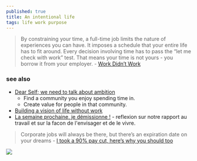 ```yaml
---
published: true
title: An intentional life
tags: life work purpose
---
```

> By constraining your time, a full-time job limits the nature of experiences you can have. It imposes a schedule that your entire life has to fit around. Every decision involving time has to pass the “let me check with work” test. That means your time is not yours - you borrow it from your employer. - [Work Didn’t Work](https://suketk.com/why-i-quit-google)



### see also
- [Dear Self; we need to talk about ambition](https://news.ycombinator.com/item?id=38817396)
	- Find a community you enjoy spending time in.
	- Create value for people in that community.
- [Building a vision of life without work](https://news.ycombinator.com/item?id=27821101)
- [La semaine prochaine, je démissionne !](https://www.vuibert.fr/ouvrage/9782311624465-la-semaine-prochaine-je-demissionne) - reflexion sur notre rapport au travail et sur la facon de l'envisager et de le vivre.


> Corporate jobs will always be there, but there’s an expiration date on your dreams - [I took a 90% pay cut, here’s why you should too](https://news.ycombinator.com/item?id=30071936)

<img src="https://suketk.com/assets/principles.svg">
